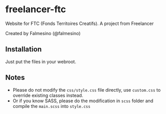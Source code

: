 # freelancer-ftc
Website for FTC (Fonds Territoires Creatifs). A project from Freelancer

Created by Falmesino (@falmesino)

## Installation

Just put the files in your webroot.

## Notes

- Please do not modify the `css/style.css` file directly, use `custom.css` to override existing classes instead.
- Or if you know SASS, please do the modification in `scss` folder and compile the `main.scss` into `style.css`